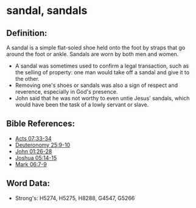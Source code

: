# sandal, sandals #

## Definition: ##

A sandal is a simple flat-soled shoe held onto the foot by straps that go around the foot or ankle. Sandals are worn by both men and women.

* A sandal was sometimes used to confirm a legal transaction, such as the selling of property: one man would take off a sandal and give it to the other.
* Removing one's shoes or sandals was also a sign of respect and reverence, especially in God's presence.
* John said that he was not worthy to even untie Jesus' sandals, which would have been the task of a lowly servant or slave.

## Bible References: ##

* [Acts 07:33-34](rc://en/tn/help/act/07/33)
* [Deuteronomy 25:9-10](rc://en/tn/help/deu/25/09)
* [John 01:26-28](rc://en/tn/help/jhn/01/26)
* [Joshua 05:14-15](rc://en/tn/help/jos/05/14)
* [Mark 06:7-9](rc://en/tn/help/mrk/06/07)

## Word Data: ##

* Strong's: H5274, H5275, H8288, G4547, G5266
